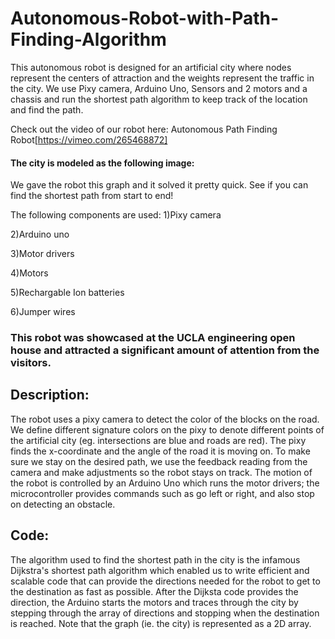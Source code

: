 # Autonomous-Robot-with-Path-Finding-Algorithm

This autonomous robot is designed for an artificial city where nodes represent the centers of attraction and the weights represent the traffic in the city. We use Pixy camera, Arduino Uno, Sensors and 2 motors and a chassis and run the shortest path algorithm to keep track of the location and find the path.

Check out the video of our robot here:
Autonomous Path Finding Robot[https://vimeo.com/265468872]


#### The city is modeled as the following image:



We gave the robot this graph and it solved it pretty quick. See if you can find the shortest path from start to end!

The following components are used:
1)Pixy camera

2)Arduino uno

3)Motor drivers

4)Motors

5)Rechargable Ion batteries

6)Jumper wires

### This robot was showcased at the UCLA engineering open house and attracted a significant amount of attention from the visitors.

## Description:
The robot uses a pixy camera to detect the color of the blocks on the road. We define different signature colors on the pixy to denote different points of the artificial city (eg. intersections are blue and roads are red). The pixy finds the x-coordinate and the angle of the road it is moving on. To make sure we stay on the desired path, we use the feedback reading from the camera and make adjustments so the robot stays on track. The motion of the robot is controlled by an Arduino Uno which runs the motor drivers; the microcontroller provides commands such as go left or right, and also stop on detecting an obstacle. 



## Code:
The algorithm used to find the shortest path in the city is the infamous Dijkstra's shortest path algorithm which enabled us to write efficient and scalable code that can provide the directions needed for the robot to get to the destination as fast as possible. After the Dijksta code provides the direction, the Arduino starts the motors and traces through the city by stepping through the array of directions and stopping when the destination is reached. Note that the graph (ie. the city) is represented as a 2D array.

